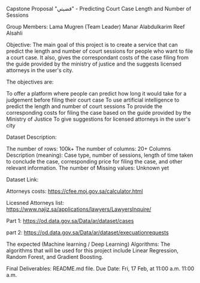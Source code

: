 Capstone Proposal
"قضيتي" - Predicting Court Case Length and Number of Sessions


Group Members:
Lama Mugren (Team Leader)
Manar Alabdulkarim
Reef Alsahli 


Objective:
The main goal of this project is to create a service that can predict the length and number of court sessions for people who want to file a court case. It also, gives the correspondant costs of the case filing from the guide provided by the ministry of justice and the suggests licensed attorneys in the user's city.  


The objectives are:

To offer a platform where people can predict how long it would take for a judgement before filing their court case
To use artificial intelligence to predict the length and number of court sessions
To provide the corresponding costs for filing the case based on the guide provided by the Ministry of Justice
To give suggestions for licensed attorneys in the user's city


Dataset Description:

The number of rows: 100k+ 
The number of columns: 20+
Columns Description (meaning): Case type, number of sessions, length of time taken to conclude the case, corresponding price for filing the case, and other relevant information.
The number of Missing values: Unknown yet

Dataset Link:

Attorneys costs: 
https://cfee.moj.gov.sa/calculator.html

Licesned Attorneys list: 
https://www.najiz.sa/applications/lawyers/LawyersInquire/

Part 1: 
https://od.data.gov.sa/Data/ar/dataset/cases

part 2: 
https://od.data.gov.sa/Data/ar/dataset/execuationrequests




The expected (Machine learning / Deep Learning) Algorithms:
The algorithms that will be used for this project include Linear Regression, Random Forest, and Gradient Boosting.

Final Deliverables:
README.md file.
Due Date: Fri, 17 Feb, at 11:00 a.m. 11:00 a.m.